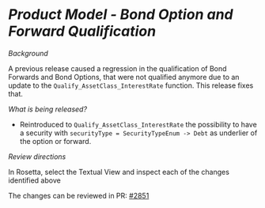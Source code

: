 # _Product Model - Bond Option and Forward Qualification_

_Background_

A previous release caused a regression in the qualification of Bond Forwards and Bond Options, that were not qualified anymore due to an update to the `Qualify_AssetClass_InterestRate` function. This release fixes that.

_What is being released?_

- Reintroduced to `Qualify_AssetClass_InterestRate` the possibility to have a security with `securityType = SecurityTypeEnum -> Debt` as underlier of the option or forward.

_Review directions_

In Rosetta, select the Textual View and inspect each of the changes identified above

The changes can be reviewed in PR: [#2851](https://github.com/finos/common-domain-model/pull/2851)